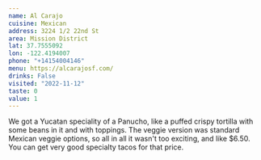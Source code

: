 ```yaml
---
name: Al Carajo
cuisine: Mexican
address: 3224 1/2 22nd St
area: Mission District
lat: 37.7555092
lon: -122.4194007
phone: "+14154004146"
menu: https://alcarajosf.com/
drinks: False
visited: "2022-11-12"
taste: 0
value: 1
---
```


We got a Yucatan speciality of a Panucho, like a puffed crispy tortilla with some beans in it and with toppings. The veggie version was standard Mexican veggie options, so all in all it wasn't too exciting, and like $6.50. You can get very good specialty tacos for that price.
